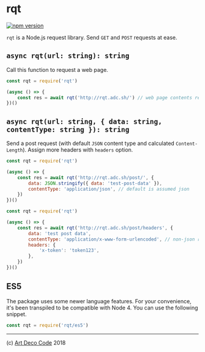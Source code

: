# rqt

[![npm version](https://badge.fury.io/js/rqt.svg)](https://badge.fury.io/js/rqt)

`rqt` is a Node.js request library. Send `GET` and `POST` requests at ease.

## `async rqt(url: string): string`

Call this function to request a web page.

```js
const rqt = require('rqt')

(async () => {
    const res = await rqt('http://rqt.adc.sh/') // web page contents returned
})()
```

## `async rqt(url: string, { data: string, contentType: string }): string`

Send a post request (with default `JSON` content type and calculated
`Content-Length`). Assign more headers with `headers` option.

```js
const rqt = require('rqt')

(async () => {
    const res = await rqt('http://rqt.adc.sh/post/', {
        data: JSON.stringify({ data: 'test-post-data' }),
        contentType: 'application/json', // default is assumed json
    })
})()
```

```js
const rqt = require('rqt')

(async () => {
    const res = await rqt('http://rqt.adc.sh/post/headers', {
        data: 'test post data',
        contentType: 'application/x-www-form-urlencoded', // non-json request
        headers: {
            'x-token': 'token123',
        },
    })
})()
```

## ES5

The package uses some newer language features. For your convenience, it's been
transpiled to be compatible with Node 4. You can use the following snippet.

```js
const rqt = require('rqt/es5')
```

---

(c) [Art Deco Code](https://artdeco.bz) 2018
